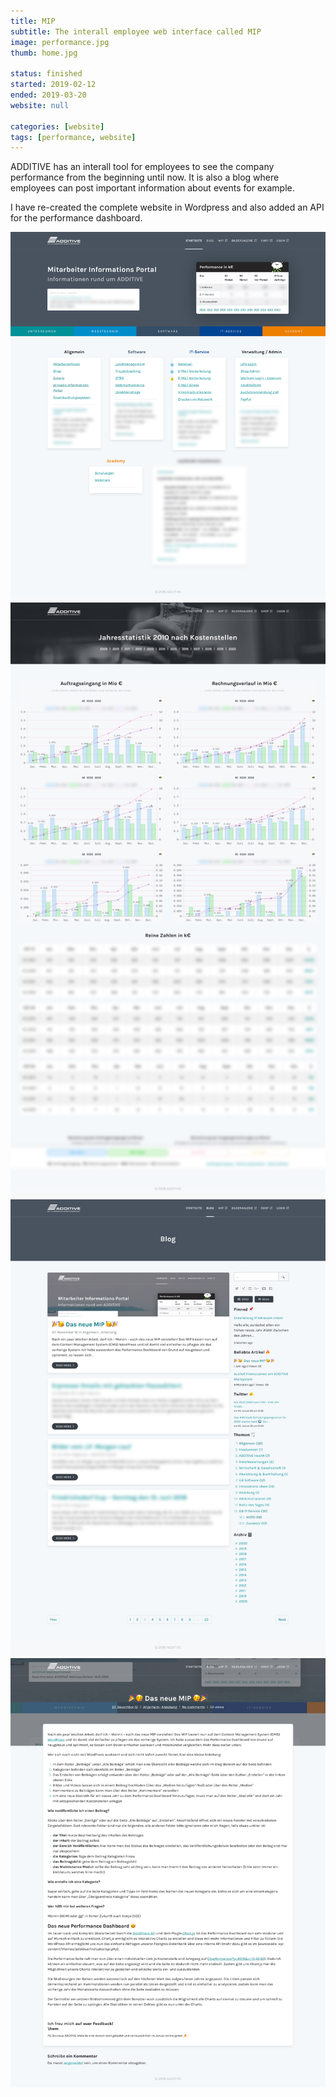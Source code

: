 ```yaml
---
title: MIP
subtitle: The interall employee web interface called MIP
image: performance.jpg
thumb: home.jpg

status: finished
started: 2019-02-12
ended: 2019-03-20
website: null

categories: [website]
tags: [performance, website]
---
```


ADDITIVE has an interall tool for employees to see the company performance from the
beginning until now. It is also a blog where employees can post important information
about events for example.

I have re-created the complete website in Wordpress and also added an API for the
performance dashboard.

![Shows the home page](home.jpg) ![Shows the performance page](performance.jpg)
![Shows the blog page](blog.jpg) ![Shows a single blog post](single.png)
